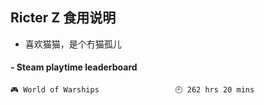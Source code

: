 ## Ricter Z 食用说明
- 喜欢猫猫，是个冇猫孤儿

<!-- steam-box start -->
#### - Steam playtime leaderboard
```text
🎮 World of Warships                 🕘 262 hrs 20 mins
```
<!-- Powered by https://github.com/YouEclipse/steam-box . -->
<!-- steam-box end -->
